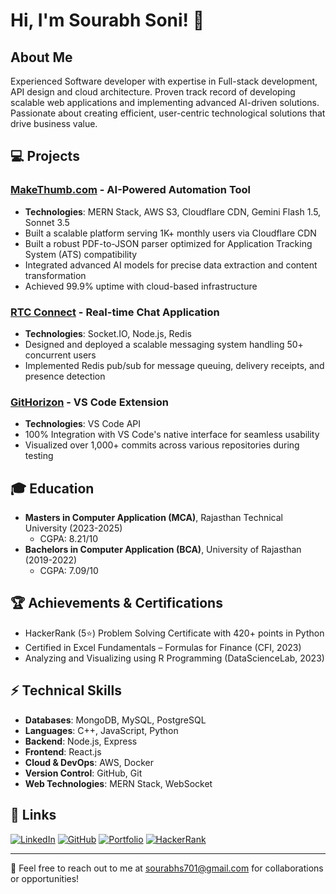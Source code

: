 # Hi, I'm Sourabh Soni! 👋

## About Me
Experienced Software developer with expertise in Full-stack development, API design and cloud architecture. Proven track record of developing scalable web applications and implementing advanced AI-driven solutions. Passionate about creating efficient, user-centric technological solutions that drive business value.

## 💻 Projects

### [MakeThumb.com](http://makethumb.com) - AI-Powered Automation Tool
- **Technologies**: MERN Stack, AWS S3, Cloudflare CDN, Gemini Flash 1.5, Sonnet 3.5
- Built a scalable platform serving 1K+ monthly users via Cloudflare CDN
- Built a robust PDF-to-JSON parser optimized for Application Tracking System (ATS) compatibility
- Integrated advanced AI models for precise data extraction and content transformation
- Achieved 99.9% uptime with cloud-based infrastructure

### [RTC Connect](https://github.com/sourabhs701) - Real-time Chat Application
- **Technologies**: Socket.IO, Node.js, Redis
- Designed and deployed a scalable messaging system handling 50+ concurrent users
- Implemented Redis pub/sub for message queuing, delivery receipts, and presence detection

### [GitHorizon](https://marketplace.visualstudio.com/items?itemName=sourabhsoni.githorizon) - VS Code Extension
- **Technologies**: VS Code API
- 100% Integration with VS Code's native interface for seamless usability
- Visualized over 1,000+ commits across various repositories during testing

## 🎓 Education
- **Masters in Computer Application (MCA)**, Rajasthan Technical University (2023-2025)
  - CGPA: 8.21/10
- **Bachelors in Computer Application (BCA)**, University of Rajasthan (2019-2022)
  - CGPA: 7.09/10

## 🏆 Achievements & Certifications
- HackerRank (5⭐) Problem Solving Certificate with 420+ points in Python
- Certified in Excel Fundamentals – Formulas for Finance (CFI, 2023)
- Analyzing and Visualizing using R Programming (DataScienceLab, 2023)

## ⚡ Technical Skills
- **Databases**: MongoDB, MySQL, PostgreSQL
- **Languages**: C++, JavaScript, Python
- **Backend**: Node.js, Express
- **Frontend**: React.js
- **Cloud & DevOps**: AWS, Docker
- **Version Control**: GitHub, Git
- **Web Technologies**: MERN Stack, WebSocket

## 🔗 Links
[![LinkedIn](https://img.shields.io/badge/linkedin-0A66C2?style=for-the-badge&logo=linkedin&logoColor=white)](https://www.linkedin.com/in/sourabhs701/)
[![GitHub](https://img.shields.io/badge/github-000000?style=for-the-badge&logo=github&logoColor=white)](https://github.com/sourabhs701)
[![Portfolio](https://img.shields.io/badge/Portfolio-FF5722?style=for-the-badge&logo=google-chrome&logoColor=white)](https://sourabh-work/)
[![HackerRank](https://img.shields.io/badge/HackerRank-2EC866?style=for-the-badge&logo=HackerRank&logoColor=white)](https://www.hackerrank.com/Sourabhs701)

---
📧 Feel free to reach out to me at sourabhs701@gmail.com for collaborations or opportunities!
